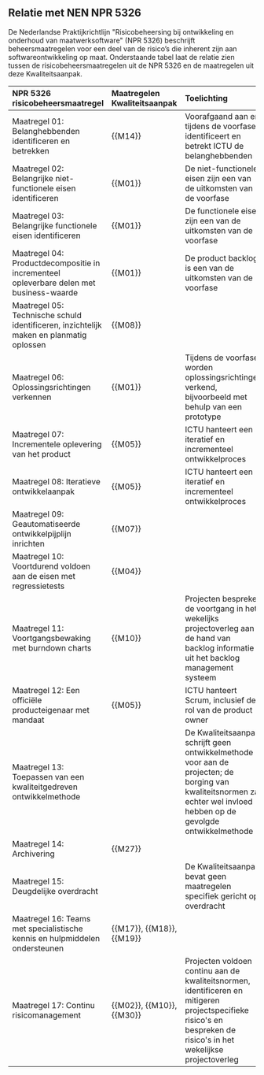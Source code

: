 ## Relatie met NEN NPR 5326

De Nederlandse Praktijkrichtlijn "Risicobeheersing bij ontwikkeling en onderhoud van maatwerksoftware" (NPR 5326) beschrijft beheersmaatregelen voor een deel van de risico’s die inherent zijn aan softwareontwikkeling op maat. Onderstaande tabel laat de relatie zien tussen de risicobeheersmaatregelen uit de NPR 5326 en de maatregelen uit deze Kwaliteitsaanpak.

| NPR 5326 risicobeheersmaatregel | Maatregelen Kwaliteitsaanpak | Toelichting |
|:-----|:------------|:-----------|
| Maatregel 01: Belanghebbenden identificeren en betrekken | {{M14}} | Voorafgaand aan en tijdens de voorfase identificeert en betrekt ICTU de belanghebbenden |
| Maatregel 02: Belangrijke niet-functionele eisen identificeren | {{M01}} | De niet-functionele eisen zijn een van de uitkomsten van de voorfase |
| Maatregel 03: Belangrijke functionele eisen identificeren | {{M01}} | De functionele eisen zijn een van de uitkomsten van de voorfase |
| Maatregel 04: Productdecompositie in incrementeel opleverbare delen met business-waarde | {{M01}} | De product backlog is een van de uitkomsten van de voorfase |
| Maatregel 05: Technische schuld identificeren, inzichtelijk maken en planmatig oplossen | {{M08}} | |
| Maatregel 06: Oplossingsrichtingen verkennen | {{M01}} | Tijdens de voorfase worden oplossingsrichtingen verkend, bijvoorbeeld met behulp van een prototype |
| Maatregel 07: Incrementele oplevering van het product | {{M05}} | ICTU hanteert een iteratief en incrementeel ontwikkelproces |
| Maatregel 08: Iteratieve ontwikkelaanpak | {{M05}} | ICTU hanteert een iteratief en incrementeel ontwikkelproces |
| Maatregel 09: Geautomatiseerde ontwikkelpijplijn inrichten | {{M07}} | |
| Maatregel 10: Voortdurend voldoen aan de eisen met regressietests | {{M04}} | |
| Maatregel 11: Voortgangsbewaking met burndown charts | {{M10}} | Projecten bespreken de voortgang in het wekelijks projectoverleg aan de hand van backlog informatie uit het backlog management systeem |
| Maatregel 12: Een officiële producteigenaar met mandaat | {{M05}} | ICTU hanteert Scrum, inclusief de rol van de product owner |
| Maatregel 13: Toepassen van een kwaliteitgedreven ontwikkelmethode | | De Kwaliteitsaanpak schrijft geen ontwikkelmethode voor aan de projecten; de borging van kwaliteitsnormen zal echter wel invloed hebben op de gevolgde ontwikkelmethode |
| Maatregel 14: Archivering | {{M27}} | |
| Maatregel 15: Deugdelijke overdracht | | De Kwaliteitsaanpak bevat geen maatregelen specifiek gericht op overdracht |
| Maatregel 16: Teams met specialistische kennis en hulpmiddelen ondersteunen | {{M17}}, {{M18}}, {{M19}} | |
| Maatregel 17: Continu risicomanagement | {{M02}}, {{M10}}, {{M30}} | Projecten voldoen continu aan de kwaliteitsnormen, identificeren en mitigeren projectspecifieke risico's en bespreken de risico's in het wekelijkse projectoverleg |
